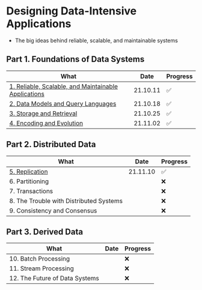 # Designing Data-Intensive Applications

- The big ideas behind reliable, scalable, and maintainable systems

## Part 1. Foundations of Data Systems

|What|Date|Progress|
|-----|----|---|
|[1. Reliable, Scalable, and Maintainable Applications](part1_foundations_of_data_systems/01_reliable_scalable_and_maintainable_applications.md)|21.10.11|:white_check_mark:|
|[2. Data Models and Query Languages](part1_foundations_of_data_systems/02_data_models_and_query_languages.md)|21.10.18|:white_check_mark:|
|[3. Storage and Retrieval](part1_foundations_of_data_systems/03_storage_and_retrieval.md)| 21.10.25 |:white_check_mark:|
|[4. Encoding and Evolution](part1_foundations_of_data_systems/04_encoding_and_evolution.md)| 21.11.02 |:white_check_mark:|

## Part 2. Distributed Data

|What|Date|Progress|
|-----|----|---|
|[5. Replication](part2_distributed_data/05_replication.md)| 21.11.10 |:white_check_mark:|
|6. Partitioning| |:x:|
|7. Transactions| |:x:|
|8. The Trouble with Distributed Systems| |:x:|
|9. Consistency and Consensus| |:x:|

## Part 3. Derived Data

|What|Date|Progress|
|-----|----|---|
|10. Batch Processing| |:x:|
|11. Stream Processing| |:x:|
|12. The Future of Data Systems| |:x:|
